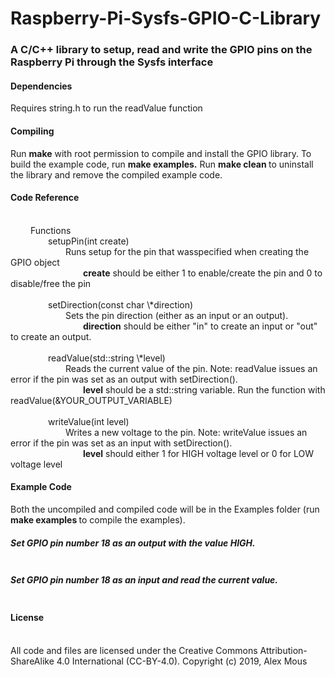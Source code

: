 # Raspberry-Pi-Sysfs-GPIO-C-Library
<h3>A C/C++ library to setup, read and write the GPIO pins on the Raspberry Pi through the Sysfs interface</h3>

<h4> Dependencies </h4>
Requires string.h to run the readValue function

<br>
<h4> Compiling </h4>
Run <strong>make</strong> with root permission to compile and install the GPIO library. To build the example code, run <strong> make examples.</strong> Run <strong> make clean </strong> to uninstall the library and remove the compiled example code.

<br>
<h4>Code Reference</h4>
<br> &ensp;&ensp;&ensp;&ensp; Functions
<br> &ensp;&ensp;&ensp;&ensp;&ensp;&ensp;&ensp;&ensp; setupPin(int create)
<br> &ensp;&ensp;&ensp;&ensp;&ensp;&ensp;&ensp;&ensp;&ensp;&ensp;&ensp;&ensp; Runs setup for the pin that wasspecified when creating the GPIO object
<br> &ensp;&ensp;&ensp;&ensp;&ensp;&ensp;&ensp;&ensp;&ensp;&ensp;&ensp;&ensp;&ensp;&ensp;&ensp;&ensp; <strong>create</strong> should be either 1 to enable/create the pin and 0 to disable/free the pin
<br>
<br> &ensp;&ensp;&ensp;&ensp;&ensp;&ensp;&ensp;&ensp; setDirection(const char \*direction)
<br> &ensp;&ensp;&ensp;&ensp;&ensp;&ensp;&ensp;&ensp;&ensp;&ensp;&ensp;&ensp; Sets the pin direction (either as an input or an output).
<br> &ensp;&ensp;&ensp;&ensp;&ensp;&ensp;&ensp;&ensp;&ensp;&ensp;&ensp;&ensp;&ensp;&ensp;&ensp;&ensp; <strong>direction</strong> should be either "in" to create an input or "out" to create an output.
<br>
<br> &ensp;&ensp;&ensp;&ensp;&ensp;&ensp;&ensp;&ensp; readValue(std::string \*level)
<br> &ensp;&ensp;&ensp;&ensp;&ensp;&ensp;&ensp;&ensp;&ensp;&ensp;&ensp;&ensp; Reads the current value of the pin. Note: readValue issues an error if the pin was set as an output with setDirection().
<br> &ensp;&ensp;&ensp;&ensp;&ensp;&ensp;&ensp;&ensp;&ensp;&ensp;&ensp;&ensp;&ensp;&ensp;&ensp;&ensp; <strong>level</strong> should be a std::string variable. Run the function with readValue(&YOUR_OUTPUT_VARIABLE)
<br>
<br> &ensp;&ensp;&ensp;&ensp;&ensp;&ensp;&ensp;&ensp; writeValue(int level)
<br> &ensp;&ensp;&ensp;&ensp;&ensp;&ensp;&ensp;&ensp;&ensp;&ensp;&ensp;&ensp; Writes a new voltage to the pin. Note: writeValue issues an error if the pin was set as an input with setDirection().
<br> &ensp;&ensp;&ensp;&ensp;&ensp;&ensp;&ensp;&ensp;&ensp;&ensp;&ensp;&ensp;&ensp;&ensp;&ensp;&ensp; <strong>level</strong> should either 1 for HIGH voltage level or 0 for LOW voltage level

<br>
<h4> Example Code </h4>
Both the uncompiled and compiled code will be in the Examples folder (run <strong> make examples </strong> to compile the examples).
<h5> Set GPIO pin number 18 as an output with the value HIGH. </h5>

```

```

<h5> Set GPIO pin number 18 as an input and read the current value. </h5>

```

```

<h4> License </h4>
<br> All code and files are licensed under the Creative Commons Attribution-ShareAlike 4.0 International (CC-BY-4.0). Copyright (c) 2019, Alex Mous

